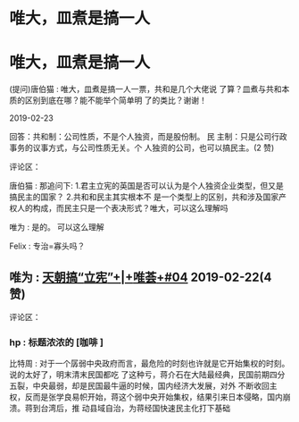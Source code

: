# 唯大，皿煮是搞一人

# 唯大，皿煮是搞一人

(提问)唐伯猫 : 唯大，皿煮是搞一人一票，共和是几个大佬说 了算？皿煮与共和本质的区别到底在哪？能不能举个简单明 了的类比？谢谢！

2019-02-23

回答：共和制：公司性质，不是个人独资，而是股份制。 民 主制：只是公司行政事务的议事方式，与公司性质无关。个 人独资的公司，也可以搞民主。(2 赞)

评论区：

唐伯猫 : 那追问下: 1.君主立宪的英国是否可以认为是个人独资企业类型，但又是搞民主的国家？ 2.共和和民主其实根本不 是一个类型上的区别，共和涉及国家产权人的构成，而民主只是一个表决形式？唯大，可以这么理解吗

唯为 : 是的。 可以这么理解

Felix : 专治=寡头吗？

## 唯为 : [天朝搞](https://mp.weixin.qq.com/s/RfwEm2NrmSSjlua_jHNazw)[“](https://mp.weixin.qq.com/s/RfwEm2NrmSSjlua_jHNazw)[立宪](https://mp.weixin.qq.com/s/RfwEm2NrmSSjlua_jHNazw)[”+|+](https://mp.weixin.qq.com/s/RfwEm2NrmSSjlua_jHNazw)[唯荟](https://mp.weixin.qq.com/s/RfwEm2NrmSSjlua_jHNazw)[+#04](https://mp.weixin.qq.com/s/RfwEm2NrmSSjlua_jHNazw) 2019-02-22(4 赞)

评论区：

### hp : 标题浓浓的 [咖啡 ]

比特周 : 对于一个孱弱中央政府而言，最危险的时刻也许就是它开始集权的时刻。说的太好了，明末清末民国都吃 了这种亏，蒋介石在大陆最经典，民国前期四分五裂，中央最弱，却是民国最牛逼的时候，国内经济大发展，对外 不断收回主权，反而是张学良易帜开始，蒋这个弱中央开始集权，结果引来日本侵略，国内崩溃。蒋到台湾后，推 动县域自治，为蒋经国快速民主化打下基础